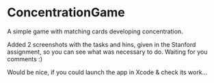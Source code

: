 # ConcentrationGame
A simple game with matching cards developing concentration.

Added 2 screenshots with the tasks and hins, given in the Stanford assignment, so you can see what was necessary to do.
Waiting for you comments :)

Would be nice, if you could launch the app in Xcode & check its work... 
